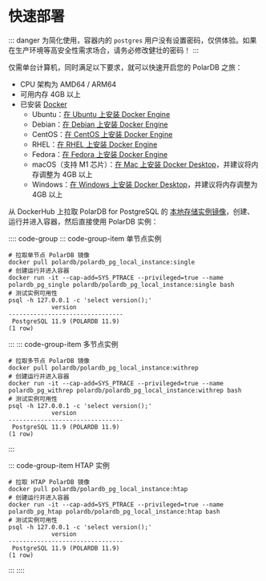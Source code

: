 # 快速部署

::: danger
为简化使用，容器内的 `postgres` 用户没有设置密码，仅供体验。如果在生产环境等高安全性需求场合，请务必修改健壮的密码！
:::

仅需单台计算机，同时满足以下要求，就可以快速开启您的 PolarDB 之旅：

- CPU 架构为 AMD64 / ARM64
- 可用内存 4GB 以上
- 已安装 [Docker](https://www.docker.com/)
  - Ubuntu：[在 Ubuntu 上安装 Docker Engine](https://docs.docker.com/engine/install/ubuntu/)
  - Debian：[在 Debian 上安装 Docker Engine](https://docs.docker.com/engine/install/debian/)
  - CentOS：[在 CentOS 上安装 Docker Engine](https://docs.docker.com/engine/install/centos/)
  - RHEL：[在 RHEL 上安装 Docker Engine](https://docs.docker.com/engine/install/rhel/)
  - Fedora：[在 Fedora 上安装 Docker Engine](https://docs.docker.com/engine/install/fedora/)
  - macOS（支持 M1 芯片）：[在 Mac 上安装 Docker Desktop](https://docs.docker.com/desktop/mac/install/)，并建议将内存调整为 4GB 以上
  - Windows：[在 Windows 上安装 Docker Desktop](https://docs.docker.com/desktop/windows/install/)，并建议将内存调整为 4GB 以上

从 DockerHub 上拉取 PolarDB for PostgreSQL 的 [本地存储实例镜像](https://hub.docker.com/r/polardb/polardb_pg_local_instance/tags)，创建、运行并进入容器，然后直接使用 PolarDB 实例：

:::: code-group
::: code-group-item 单节点实例

```bash:no-line-numbers
# 拉取单节点 PolarDB 镜像
docker pull polardb/polardb_pg_local_instance:single
# 创建运行并进入容器
docker run -it --cap-add=SYS_PTRACE --privileged=true --name polardb_pg_single polardb/polardb_pg_local_instance:single bash
# 测试实例可用性
psql -h 127.0.0.1 -c 'select version();'
            version
--------------------------------
 PostgreSQL 11.9 (POLARDB 11.9)
(1 row)
```

:::
::: code-group-item 多节点实例

```bash:no-line-numbers
# 拉取多节点 PolarDB 镜像
docker pull polardb/polardb_pg_local_instance:withrep
# 创建运行并进入容器
docker run -it --cap-add=SYS_PTRACE --privileged=true --name polardb_pg_withrep polardb/polardb_pg_local_instance:withrep bash
# 测试实例可用性
psql -h 127.0.0.1 -c 'select version();'
            version
--------------------------------
 PostgreSQL 11.9 (POLARDB 11.9)
(1 row)
```

:::

::: code-group-item HTAP 实例

```bash:no-line-numbers
# 拉取 HTAP PolarDB 镜像
docker pull polardb/polardb_pg_local_instance:htap
# 创建运行并进入容器
docker run -it --cap-add=SYS_PTRACE --privileged=true --name polardb_pg_htap polardb/polardb_pg_local_instance:htap bash
# 测试实例可用性
psql -h 127.0.0.1 -c 'select version();'
            version
--------------------------------
 PostgreSQL 11.9 (POLARDB 11.9)
(1 row)
```

:::
::::
